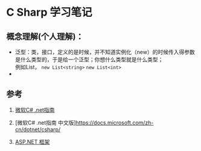 # C Sharp 学习笔记

## 概念理解(个人理解)：
- 泛型：类，接口，定义的是时候，并不知道实例化（new）的时候传入得参数是什么类型的，于是给一个<T>泛型；你想什么类型就是什么类型；  
  例如List， `new List<string>` `new List<int>`
- 
  





## 参考
1. [微软C# .net指南](https://docs.microsoft.com/en-us/dotnet/csharp/)


2. [微软C# .net指南 中文版]https://docs.microsoft.com/zh-cn/dotnet/csharp/
3. [ASP.NET 框架](https://docs.microsoft.com/zh-cn/aspnet/web-forms/overview/getting-started/getting-started-with-aspnet-45-web-forms/create-the-project)